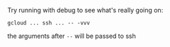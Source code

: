 Try running with debug to see what's really going on:

    gcloud ... ssh ... -- -vvv

the arguments after `--` will be passed to ssh
